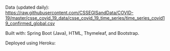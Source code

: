 Data (updated daily): https://raw.githubusercontent.com/CSSEGISandData/COVID-19/master/csse_covid_19_data/csse_covid_19_time_series/time_series_covid19_confirmed_global.csv

Built with: Spring Boot (Java), HTML, Thymeleaf, and Bootstrap. 

Deployed using Heroku: 

